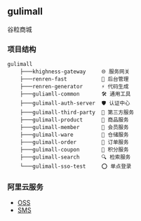 ## gulimall

谷粒商城



### 项目结构

```
gulimall 
    ├───khighness-gateway     🌐 服务网关
    ├───renren-fast           🚀 后台管理
    ├───renren-generator      ⚡ 代码生成       
    ├───guliamll-common       🛠️ 通用工具
    ├───gulimall-auth-server  🛡️ 认证中心
    ├───gulimall-third-party  🌠 第三方服务
    ├───gulimall-product      📱 商品服务
    ├───gulimall-member       🤖 会员服务
    ├───gulimall-ware         🏬 仓储服务
    ├───gulimall-order        🧾 订单服务
    ├───gulimall-coupon       🧊 积分服务
    ├───gulimall-search       🔍 检索服务
    └───gulimall-sso-test     ⭕ 单点登录
```



### 阿里云服务

- [OSS](https://oss.console.aliyun.com/overview)
- [SMS](https://market.aliyun.com/products/57126001/cmapi00039729.html?spm=5176.12818093.ProductAndService--ali--widget-home-product-recent.dfa2.18ee16d0mJ6DOc#sku=yuncode3372900001)
